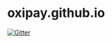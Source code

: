 # oxipay.github.io

[![Gitter](https://badges.gitter.im/oxipay/oxipay.github.io.svg)](https://gitter.im/oxipay/oxipay.github.io?utm_source=badge&utm_medium=badge&utm_campaign=pr-badge&utm_content=badge)